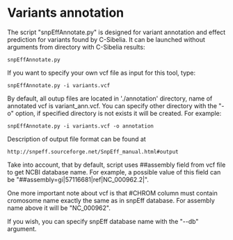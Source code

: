 Variants annotation
===================
The script "snpEffAnnotate.py" is designed for variant annotation and effect
prediction for variants found by C-Sibelia. It can be launched without 
arguments from directory with C-Sibelia results:
	
	snpEffAnnotate.py

If you want to specify your own vcf file as input for this tool, type:

	snpEffAnnotate.py -i variants.vcf

By default, all outup files are located in './annotation' directory, name of
annotated vcf is variant_ann.vcf. You can specify other directory with the "-o"
option, if specified directory is not exists it will be created. For example:
	
	snpEffAnnotate.py -i variants.vcf -o annotation

Description of output file format can be found at

	http://snpeff.sourceforge.net/SnpEff_manual.html#output
	
Take into account, that by default, script uses ##assembly field from vcf file
to get NCBI database name. For example, a possible value of this field can be
"##assembly=gi|57116681|ref|NC_000962.2|". 

One more important note about vcf is that #CHROM column must contain cromosome
name exactly the same as in snpEff database. For assembly name above it will be
"NC_000962".

If you wish, you can specify snpEff database name with the "--db" argument.
